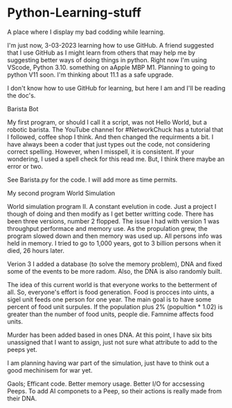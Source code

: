 # Python-Learning-stuff
A place where I display my bad codding while learning.

I'm just now, 3-03-2023 learning how to use GitHub. A friend suggested that I use GitHub as I might learn from others that may help me by suggesting better ways of doing things in python. Right now I'm using VScode, Python 3.10. something on aApple MBP M1. Planning to going to python V11 soon. I'm thinking about 11.1 as a safe upgrade.

I don't know how to use GitHub for learning, but here I am and I'll be reading the doc's.

Barista Bot

My first program, or should I call it a script, was not Hello World, but a robotic barista. The YouTube channel for #NetworkChuck has a tutorial that I followed, coffee shop I think. And then changed the requirments a bit. I have always been a coder that just types out the code, not considering correct spelling. However, when I misspell, it is consistent. If your wondering, I used a spell check for this read me. But, I think there maybe an error or two.

See Barista.py for the code. I will add more as time permits.

My second program World Simulation

World simulation program II. A constant evelution in code.
Just a project I though of doing and then modify
as I get better writting code. There has been three versions, number 2
flopped. The issue I had with version 1 was throughput performace and
memory use. As the propulation grew, the program slowed down and then 
memory was used up. All persons info was held in memory. I tried to go
to 1,000 years, got to 3 billion persons when it died, 26 hours later.

Verion 3 I added a database (to solve the memory problem), DNA and 
fixed some of the events to be more radom. Also, the DNA is also 
randomly built.

The idea of this current world is that everyone works to the betterment of
all. So, everyone's effort is food generation. Food is procces into uints,
a sigel unit feeds one person for one year. The main goal is to have some
percent of food unit surpules. If the population plus 2% (popultion * 1.02)
is greater than the number of food units, people die. Famnime affects
food units. 

Murder has been added based in ones DNA. At this point, I have six bits 
unassigned that I want to assign, just not sure what attribute to add to
the peeps yet.

I am planning having war part of the simulation, just have to think out a 
good mechinisem for war yet.

Gaols; 
Efficant code.
Better memory usage.
Better I/O for accsessing Peeps.
To add AI componets to a Peep, so their actions is really made from their
 DNA.

